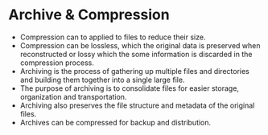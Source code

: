 # Archive & Compression 
 - Compression can to applied to files to reduce their size.
 - Compression can be lossless, which the original data is preserved when reconstructed or lossy which the some information is discarded in the compression process.
 - Archiving is the process of gathering up multiple files and directories and building them together into a single large file. 
 - The purpose of archiving is to consolidate files for easier storage, organization and transportation. 
 - Archiving also preserves the file structure and metadata of the original files. 
 - Archives can be compressed for backup and distribution.